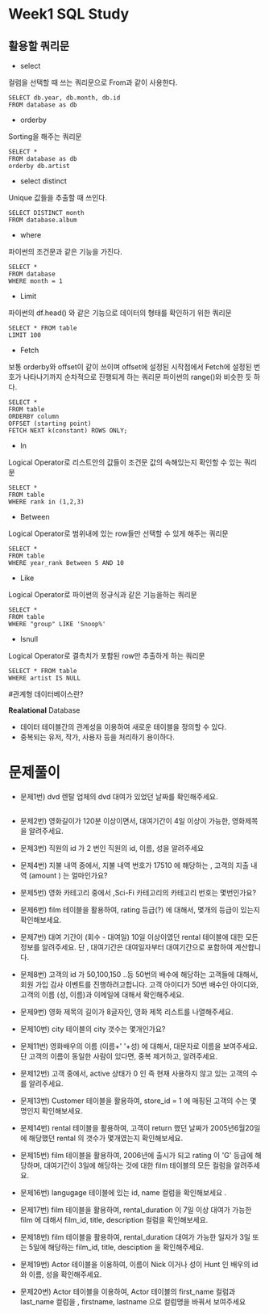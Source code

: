 # Week1 SQL Study

## 활용할 쿼리문

- select

컬럼을 선택할 때 쓰는 쿼리문으로 From과 같이 사용한다.

```
SELECT db.year, db.month, db.id
FROM database as db
```

- orderby

Sorting을 해주는 쿼리문 

```
SELECT *
FROM database as db
orderby db.artist
```

- select distinct

Unique 값들을 추출할 때 쓰인다.

```
SELECT DISTINCT month
FROM database.album
```

- where

파이썬의 조건문과 같은 기능을 가진다.

```
SELECT * 
FROM database
WHERE month = 1
```

- Limit

파이썬의 df.head() 와 같은 기능으로 데이터의 형태를 확인하기 위한 쿼리문

```
SELECT * FROM table
LIMIT 100
```

- Fetch

보통 orderby와 offset이 같이 쓰이며 offset에 설정된 시작점에서 Fetch에 설정된 번호가 나타나기까지 순차적으로 진행되게 하는 쿼리문
파이썬의 range()와 비슷한 듯 하다.

```
SELECT *
FROM table
ORDERBY column
OFFSET (starting point)
FETCH NEXT k(constant) ROWS ONLY;
```

- In

Logical Operator로 리스트안의 값들이 조건문 값의 속해있는지 확인할 수 있는 쿼리문

```
SELECT *
FROM table
WHERE rank in (1,2,3)
```

- Between

Logical Operator로 범위내에 있는 row들만 선택할 수 있게 해주는 쿼리문

```
SELECT * 
FROM table
WHERE year_rank Between 5 AND 10
```

- Like

Logical Operator로 파이썬의 정규식과 같은 기능을하는 쿼리문

```
SELECT *
FROM table
WHERE "group" LIKE 'Snoop%'
```

- Isnull

Logical Operator로 결측치가 포함된 row만 추출하게 하는 쿼리문

```
SELECT * FROM table
WHERE artist IS NULL
```



#관계형 데이터베이스란?

**Realational** Database

- 데이터 테이블간의 관계성을 이용하여 새로운 테이블을 정의할 수 있다.
- 중복되는 유저, 작가, 사용자 등을 처리하기 용이하다. 

# 문제풀이

* 문제1번) dvd 렌탈 업체의  dvd 대여가 있었던 날짜를 확인해주세요.

```

```

* 문제2번) 영화길이가 120분 이상이면서, 대여기간이 4일 이상이 가능한, 영화제목을 알려주세요.

* 문제3번) 직원의 id 가 2 번인  직원의  id, 이름, 성을 알려주세요

* 문제4번) 지불 내역 중에서,   지불 내역 번호가 17510 에 해당하는  ,  고객의 지출 내역 (amount ) 는 얼마인가요?

* 문제5번) 영화 카테고리 중에서 ,Sci-Fi  카테고리의  카테고리 번호는 몇번인가요?

* 문제6번) film 테이블을 활용하여, rating  등급(?) 에 대해서, 몇개의 등급이 있는지 확인해보세요.

* 문제7번) 대여 기간이 (회수 - 대여일) 10일 이상이였던 rental 테이블에 대한 모든 정보를 알려주세요.
단 , 대여기간은  대여일자부터 대여기간으로 포함하여 계산합니다.

* 문제8번) 고객의 id 가  50,100,150 ..등 50번의 배수에 해당하는 고객들에 대해서,
회원 가입 감사 이벤트를 진행하려고합니다.
고객 아이디가 50번 배수인 아이디와, 고객의 이름 (성, 이름)과 이메일에 대해서
확인해주세요.

* 문제9번) 영화 제목의 길이가 8글자인, 영화 제목 리스트를 나열해주세요.

* 문제10번)	city 테이블의 city 갯수는 몇개인가요?

* 문제11번)	영화배우의 이름 (이름+' '+성) 에 대해서,  대문자로 이름을 보여주세요.  단 고객의 이름이 동일한 사람이 있다면,  중복 제거하고, 알려주세요.

* 문제12번)	고객 중에서,  active 상태가 0 인 즉 현재 사용하지 않고 있는 고객의 수를 알려주세요.

* 문제13번)	Customer 테이블을 활용하여,  store_id = 1 에 매핑된  고객의 수는 몇명인지 확인해보세요.

* 문제14번)	rental 테이블을 활용하여,  고객이 return 했던 날짜가 2005년6월20일에 해당했던 rental 의 갯수가 몇개였는지 확인해보세요.

* 문제15번)	film 테이블을 활용하여, 2006년에 출시가 되고 rating 이 'G' 등급에 해당하며, 대여기간이 3일에 해당하는  것에 대한 film 테이블의 모든 컬럼을 알려주세요.

* 문제16번)	langugage 테이블에 있는 id, name 컬럼을 확인해보세요 .

* 문제17번)	film 테이블을 활용하여,  rental_duration 이  7일 이상 대여가 가능한  film 에 대해서  film_id,   title,  description 컬럼을 확인해보세요.

* 문제18번)	film 테이블을 활용하여,  rental_duration   대여가 가능한 일자가 3일 또는 5일에 해당하는  film_id,  title, desciption 을 확인해주세요.

* 문제19번)	Actor 테이블을 이용하여,  이름이 Nick 이거나  성이 Hunt 인  배우의  id 와  이름, 성을 확인해주세요.

* 문제20번)	Actor 테이블을 이용하여, Actor 테이블의  first_name 컬럼과 last_name 컬럼을 , firstname, lastname 으로 컬럼명을 바꿔서 보여주세요
